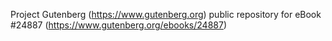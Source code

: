 Project Gutenberg (https://www.gutenberg.org) public repository for eBook #24887 (https://www.gutenberg.org/ebooks/24887)
